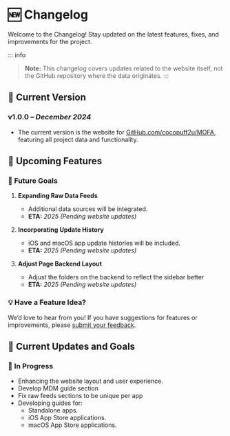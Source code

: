 # 🆕 **Changelog**

Welcome to the Changelog! Stay updated on the latest features, fixes, and improvements for the project.

::: info
> **Note:** This changelog covers updates related to the website itself, not the GitHub repository where the data originates.
:::

## **📌 Current Version**

### **v1.0.0** – *December 2024*

- The current version is the website for [GitHub.com/cocopuff2u/MOFA](https://github.com/cocopuff2u/MOFA), featuring all project data and functionality.

## **🌟 Upcoming Features**

### **🚀 Future Goals**
1. **Expanding Raw Data Feeds**
   - Additional data sources will be integrated.
   - **ETA:** *2025 (Pending website updates)*

2. **Incorporating Update History**
   - iOS and macOS app update histories will be included.
   - **ETA:** *2025 (Pending website updates)*

3. **Adjust Page Backend Layout**
   - Adjust the folders on the backend to reflect the sidebar better
   - **ETA:** *2025 (Pending website updates)*

### **💡 Have a Feature Idea?**
We’d love to hear from you!
If you have suggestions for features or improvements, please [submit your feedback](./feedback).

## **🎯 Current Updates and Goals**

### **🔄 In Progress**
- Enhancing the website layout and user experience.
- Develop MDM guide section
- Fix raw feeds sections to be unique per app
- Developing guides for:
  - Standalone apps.
  - iOS App Store applications.
  - macOS App Store applications.